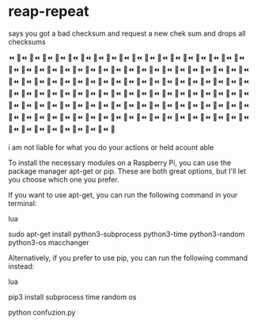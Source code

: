 # reap-repeat
says you got a bad checksum and request a new chek sum and drops all checksums


⏪ 🔄⏪ 🔄⏪ 🔄⏪ 🔄⏪ 🔄⏪ 🔄⏪ 🔄⏪ 🔄⏪ 🔄⏪ 🔄⏪ 🔄⏪ 🔄⏪ 🔄⏪ 🔄⏪ 🔄⏪ 🔄⏪ 🔄⏪ 🔄⏪ 🔄⏪ 🔄⏪ 🔄⏪ 🔄⏪ 🔄⏪ 🔄⏪ 🔄⏪ 🔄⏪ 🔄⏪ 🔄⏪ 🔄⏪ 🔄⏪ 🔄⏪ 🔄⏪ 🔄⏪ 🔄⏪ 🔄⏪ 🔄⏪ 🔄⏪ 🔄⏪ 🔄⏪ 🔄⏪ 🔄⏪ 🔄⏪ 🔄⏪ 🔄⏪ 🔄⏪ 🔄⏪ 🔄⏪ 🔄⏪ 🔄⏪ 🔄⏪ 🔄⏪ 🔄⏪ 🔄⏪ 🔄⏪ 🔄⏪ 🔄⏪ 🔄⏪ 🔄⏪ 🔄⏪ 🔄⏪ 🔄⏪ 🔄⏪ 🔄⏪ 🔄⏪ 🔄⏪ 🔄⏪ 🔄⏪ 🔄⏪ 🔄⏪ 🔄⏪ 🔄⏪ 🔄⏪ 🔄⏪ 🔄⏪ 🔄⏪ 🔄⏪ 🔄⏪ 🔄⏪ 🔄⏪ 🔄⏪ 🔄⏪ 🔄⏪ 🔄⏪ 🔄⏪ 🔄⏪ 🔄⏪ 🔄⏪ 🔄⏪ 🔄⏪ 🔄⏪ 🔄⏪ 🔄⏪ 🔄⏪ 🔄⏪ 🔄⏪ 🔄⏪ 🔄⏪ 🔄⏪ 🔄⏪ 🔄⏪ 🔄⏪ 🔄⏪ 🔄⏪ 🔄⏪ 🔄⏪ 🔄⏪ 🔄⏪ 🔄⏪ 🔄⏪ 🔄⏪ 🔄⏪ 🔄⏪ 🔄⏪ 🔄⏪ 🔄⏪ 🔄⏪ 🔄⏪ 🔄⏪ 🔄⏪ 🔄⏪ 🔄⏪ 🔄

i am not liable for what you do your actions or held acount able

To install the necessary modules on a Raspberry Pi, you can use the package manager apt-get or pip. These are both great options, but I'll let you choose which one you prefer.

If you want to use apt-get, you can run the following command in your terminal:

lua

sudo apt-get install python3-subprocess python3-time python3-random python3-os macchanger

Alternatively, if you prefer to use pip, you can run the following command instead:

lua

pip3 install subprocess time random os

python confuzion.py 
